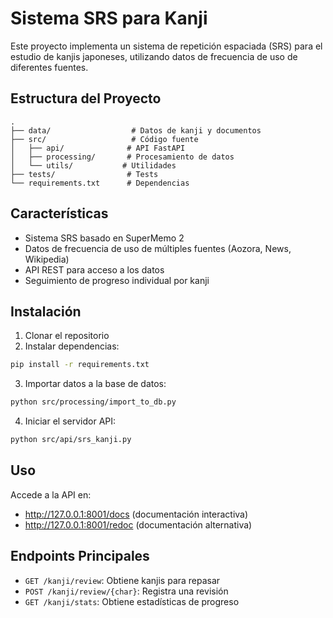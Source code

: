 # Sistema SRS para Kanji

Este proyecto implementa un sistema de repetición espaciada (SRS) para el estudio de kanjis japoneses, utilizando datos de frecuencia de uso de diferentes fuentes.

## Estructura del Proyecto

```
.
├── data/                  # Datos de kanji y documentos
├── src/                   # Código fuente
│   ├── api/              # API FastAPI
│   ├── processing/       # Procesamiento de datos
│   └── utils/           # Utilidades
├── tests/                # Tests
└── requirements.txt      # Dependencias
```

## Características

- Sistema SRS basado en SuperMemo 2
- Datos de frecuencia de uso de múltiples fuentes (Aozora, News, Wikipedia)
- API REST para acceso a los datos
- Seguimiento de progreso individual por kanji

## Instalación

1. Clonar el repositorio
2. Instalar dependencias:
```bash
pip install -r requirements.txt
```

3. Importar datos a la base de datos:
```bash
python src/processing/import_to_db.py
```

4. Iniciar el servidor API:
```bash
python src/api/srs_kanji.py
```

## Uso

Accede a la API en:
- http://127.0.0.1:8001/docs (documentación interactiva)
- http://127.0.0.1:8001/redoc (documentación alternativa)

## Endpoints Principales

- `GET /kanji/review`: Obtiene kanjis para repasar
- `POST /kanji/review/{char}`: Registra una revisión
- `GET /kanji/stats`: Obtiene estadísticas de progreso
